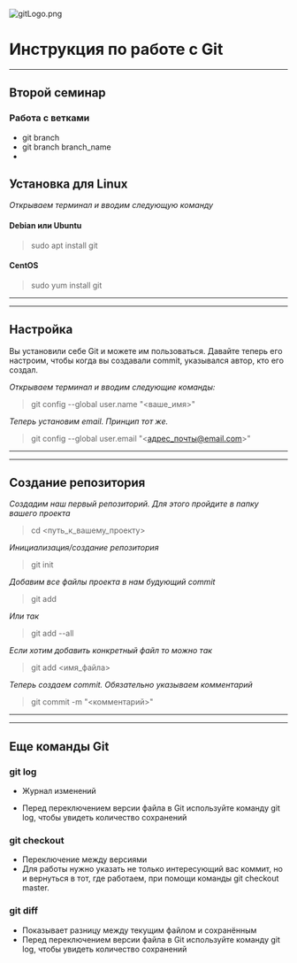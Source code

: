 ![gitLogo.png](gitLogo.png)
# Инструкция по работе с Git
-----------------------------
## Второй семинар
### Работа с ветками 
* git branch
* git branch branch_name
*





## Установка для Linux

*Открываем терминал и вводим следующую команду*

#### Debian или Ubuntu 
>sudo apt install git
#### CentOS
>sudo yum install git
-------------
------------

## Настройка

Вы установили себе Git и можете им пользоваться. Давайте теперь его настроим, чтобы когда вы создавали commit, указывался автор, кто его создал.

*Открываем терминал и вводим следующие команды:*

>git config --global user.name "<ваше_имя>"

*Теперь установим email. Принцип тот же.*
>git config --global user.email "<адрес_почты@email.com>"
------------------------
------------------------

## Создание репозитория

*Создадим наш первый репозиторий. Для этого пройдите в папку вашего проекта*
>cd <путь_к_вашему_проекту>

*Инициализация/создание репозитория*
>git init

*Добавим все файлы проекта в нам будующий commit*
>git add

*Или так*
>git add --all

*Если хотим добавить конкретный файл то можно так*
>git add <имя_файла> 

*Теперь создаем commit. Обязательно указываем комментарий*
>git commit -m "<комментарий>"
-------------------
-------------------

## Еще команды Git

### git log 
* Журнал изменений

* Перед переключением версии файла в Git
используйте команду git log, чтобы увидеть
количество сохранений

### git checkout

* Переключение между версиями
* Для работы нужно указать не только интересующий вас коммит, но и вернуться в тот, где работаем, при помощи команды git checkout master.

### git diff
* Показывает разницу между текущим файлом и сохранённым
* Перед переключением версии файла в Git используйте команду git log, чтобы увидеть количество сохранений